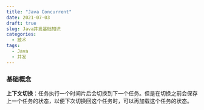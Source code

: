 ```yaml
---
title: "Java Concurrent"
date: 2021-07-03
draft: true
slug: Java并发基础知识
categories: 
  - 技术
tags: 
  - Java
  - 并发
---
```


### 基础概念

**上下文切换**：任务执行一个时间片后会切换到下一个任务。但是在切换之前会保存上一个任务的状态，以便下次切换回这个任务时，可以再加载这个任务的状态。

